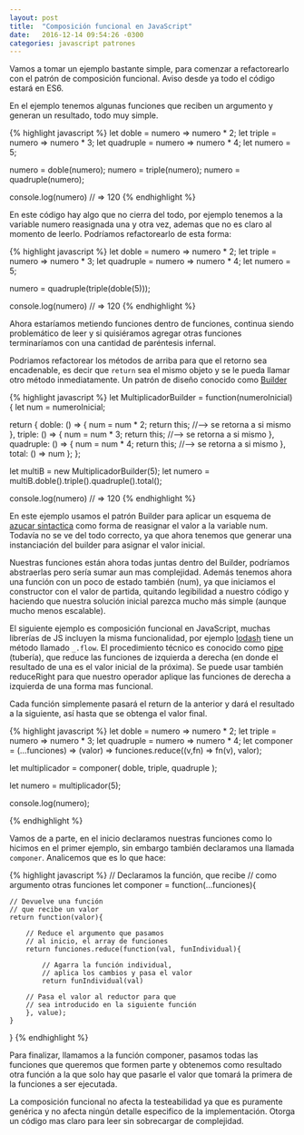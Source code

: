```yaml
---
layout: post
title:  "Composición funcional en JavaScript"
date:   2016-12-14 09:54:26 -0300
categories: javascript patrones
---
```

Vamos a tomar un ejemplo bastante simple, para comenzar a refactorearlo con el patrón de composición funcional. Aviso desde ya todo el código estará en ES6.

En el ejemplo tenemos algunas funciones que reciben un argumento y generan un resultado, todo muy simple.

{% highlight javascript %}
let doble = numero => numero * 2;
let triple = numero => numero * 3;
let quadruple = numero => numero * 4;
let numero = 5;

numero = doble(numero);
numero = triple(numero);
numero = quadruple(numero);

console.log(numero) // => 120
{% endhighlight %}


En este código hay algo que no cierra del todo, por ejemplo tenemos a la variable numero reasignada una y otra vez, ademas que no es claro al momento de leerlo. Podríamos refactorearlo de esta forma:

{% highlight javascript %}
let doble = numero => numero * 2;
let triple = numero => numero * 3;
let quadruple = numero => numero * 4;
let numero = 5;

numero = quadruple(triple(doble(5)));

console.log(numero) // => 120
{% endhighlight %}

Ahora estaríamos metiendo funciones dentro de funciones, continua siendo problemático de leer y si quisiéramos agregar otras funciones terminaríamos con una cantidad de paréntesis infernal.

Podriamos refactorear los métodos de arriba para que el retorno sea encadenable, es decir que `return` sea el mismo objeto y se le pueda llamar otro método inmediatamente. Un patrón de diseño conocido como [Builder][builder]

{% highlight javascript %}
let MultiplicadorBuilder = function(numeroInicial) {
  let num = numeroInicial;

  return {
      doble: () => {
        num = num * 2;
        return this; //--> se retorna a si mismo
      },
      triple: () => {
        num = num * 3;
        return this; //--> se retorna a si mismo
      },
      quadruple: () => {
        num = num * 4;
        return this; //--> se retorna a si mismo
      },
      total: () => num
  };
};

let multiB = new MultiplicadorBuilder(5);
let numero = multiB.doble().triple().quadruple().total();

console.log(numero) // => 120
{% endhighlight %}

En este ejemplo usamos el patrón Builder para aplicar un esquema de [azucar sintactica][azucar] como forma de reasignar el valor a la variable num. Todavía no se ve del todo correcto, ya que ahora tenemos que generar una instanciación del builder para asignar el valor inicial.

Nuestras funciones están ahora todas juntas dentro del Builder, podríamos abstraerlas pero sería sumar aun mas complejidad. Además tenemos ahora una función con un poco de estado también (num), ya que iniciamos el constructor con el valor de partida, quitando legibilidad a nuestro código y haciendo que nuestra solución inicial parezca mucho más simple (aunque mucho menos escalable).

El siguiente ejemplo es composición funcional en JavaScript, muchas librerías de JS incluyen la misma funcionalidad, por ejemplo [lodash][lodash] tiene un método llamado `_.flow`. El procedimiento técnico es conocido como [pipe][pipe] (tubería), que reduce las funciones de izquierda a derecha (en donde el resultado de una es el valor inicial de la próxima). Se puede usar también reduceRight para que nuestro operador aplique las funciones de derecha a izquierda de una forma mas funcional.

Cada función simplemente pasará el return de la anterior y dará el resultado a la siguiente, así hasta que se obtenga el valor final.

{% highlight javascript %}
let doble = numero => numero * 2;
let triple = numero => numero * 3;
let quadruple = numero => numero * 4;
let componer = (...funciones) => (valor) => funciones.reduce((v,fn) => fn(v), valor);

let multiplicador = componer(
    doble,
    triple,
    quadruple
);

let numero = multiplicador(5);

console.log(numero);

{% endhighlight %}

Vamos de a parte, en el inicio declaramos nuestras funciones como lo hicimos en el primer ejemplo, sin embargo también declaramos una llamada `componer`. Analicemos que es lo que hace:

{% highlight javascript %}
// Declaramos la función, que recibe
// como argumento otras funciones
let componer = function(...funciones){

    // Devuelve una función
    // que recibe un valor
    return function(valor){

        // Reduce el argumento que pasamos
        // al inicio, el array de funciones
        return funciones.reduce(function(val, funIndividual){

            // Agarra la función individual,
            // aplica los cambios y pasa el valor
            return funIndividual(val)

        // Pasa el valor al reductor para que
        // sea introducido en la siguiente función
        }, value);
    }
}
{% endhighlight %}

Para finalizar, llamamos a la función componer, pasamos todas las funciones que queremos que formen parte y obtenemos como resultado otra función a la que solo hay que pasarle el valor que tomará la primera de la funciones a ser ejecutada.

La composición funcional no afecta la testeabilidad ya que es puramente genérica y no afecta ningún detalle especifico de la implementación. Otorga un código mas claro para leer sin sobrecargar de complejidad.

[azucar]:    https://es.wikipedia.org/wiki/Az%C3%BAcar_sint%C3%A1ctico
[builder]:   https://es.wikipedia.org/wiki/Builder_(patr%C3%B3n_de_dise%C3%B1o)
[pipe]:      https://es.wikipedia.org/wiki/Tuber%C3%ADa_(inform%C3%A1tica)
[lodash]:    https://lodash.com/

